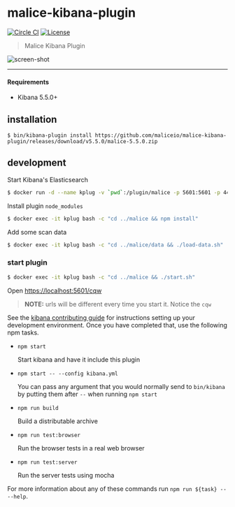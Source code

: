 malice-kibana-plugin
====================

[![Circle CI](https://circleci.com/gh/maliceio/malice-kibana-plugin.png?style=shield)](https://circleci.com/gh/maliceio/malice-kibana-plugin) [![License](https://img.shields.io/badge/licence-Apache%202.0-blue.svg)](http://www.apache.org/licenses/LICENSE-2.0)

> Malice Kibana Plugin

![screen-shot](https://raw.githubusercontent.com/maliceio/malice-kibana-plugin/master/docs/screen-shot.png)

---

#### Requirements

-	Kibana 5.5.0+

installation
------------

```
$ bin/kibana-plugin install https://github.com/maliceio/malice-kibana-plugin/releases/download/v5.5.0/malice-5.5.0.zip
```

development
-----------

Start Kibana's Elasticsearch

```bash
$ docker run -d --name kplug -v `pwd`:/plugin/malice -p 5601:5601 -p 443:443 blacktop/kibana-plugin-builder:5.5.0
```

Install plugin `node_modules`

```bash
$ docker exec -it kplug bash -c "cd ../malice && npm install"
```

Add some scan data

```bash
$ docker exec -it kplug bash -c "cd ../malice/data && ./load-data.sh"
```

### start plugin

```bash
$ docker exec -it kplug bash -c "cd ../malice && ./start.sh"
```

Open [https://localhost:5601/cqw](https://localhost:5601/cqw)

> **NOTE:** urls will be different every time you start it. Notice the `cqw`

See the [kibana contributing guide](https://github.com/elastic/kibana/blob/master/CONTRIBUTING.md) for instructions setting up your development environment. Once you have completed that, use the following npm tasks.

-	`npm start`

	Start kibana and have it include this plugin

-	`npm start -- --config kibana.yml`

	You can pass any argument that you would normally send to `bin/kibana` by putting them after `--` when running `npm start`

-	`npm run build`

	Build a distributable archive

-	`npm run test:browser`

	Run the browser tests in a real web browser

-	`npm run test:server`

	Run the server tests using mocha

For more information about any of these commands run `npm run ${task} -- --help`.
